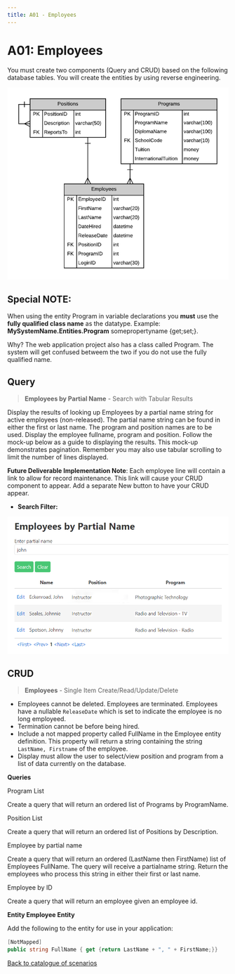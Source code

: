 ```yaml
---
title: A01 - Employees
---
```

# A01: Employees

You must create two components (Query and CRUD) based on the following database tables. You will create the entities by using reverse engineering.

![ERD for A01](./A01.png)

## Special NOTE:

When using the entity Program in variable declarations you **must** use the **fully qualified class name** as the datatype. Example: **MySystemName.Entities.Program** somepropertyname {get;set;}.  

Why? The web application project also has a class called Program. The system will get confused betweem the two if you do not use the fully qualified name.

## Query

> **Employees by Partial Name** - Search with Tabular Results 

Display the results of looking up Employees by a partial name string for active employees (non-released). The partial name string can be found in either the first or last name. The program and position names are to be used. Display the employee fullname, program and position. Follow the mock-up below as a guide to displaying the results. This mock-up demonstrates pagination. Remember you may also use tabular scrolling to limit the number of lines displayed.

**Future Deliverable Implementation Note**: Each employee line will contain a link to allow for record maintenance. This link will cause your CRUD component to appear. Add a separate New button to have your CRUD appear.

- **Search Filter:**

![Form A Search Filter](./A01Mockup.png)

## CRUD

> **Employees** - Single Item Create/Read/Update/Delete

- Employees cannot be deleted. Employees are terminated. Employees have a nullable `ReleaseDate` which is set to indicate the employee is no long employeed.
- Termination cannot be before being hired.
- Include a not mapped property called FullName in the Employee entity definition. This property will return a string containing the string `LastName, Firstname` of the employee.
- Display must allow the user to select/view position and program from a list of data currently on the database.

**Queries**

Program List

Create a query that will return an ordered list of Programs by ProgramName.


Position List

Create a query that will return an ordered list of Positions by Description.


Employee by partial name

Create a query that will return an ordered (LastName then FirstName) list of Employees FullName. The query will receive a partialname string. Return the employees who process this string in either their first or last name.


Employee by ID

Create a query that will return an employee given an employee id.

**Entity Employee Entity**

Add the following to the entity for use in your application:

```csharp
[NotMapped]
public string FullName { get {return LastName + ", " + FirstName;}}
```

[Back to catalogue of scenarios](./ReadMe.md)

